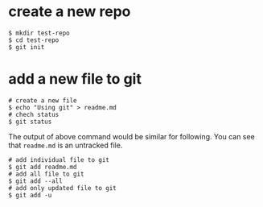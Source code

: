 # create a new repo
```shell
$ mkdir test-repo
$ cd test-repo
$ git init
```

# add a new file to git

```shell
# create a new file
$ echo "Using git" > readme.md
# chech status
$ git status
```

The output of above command would be similar for following. You can see that `readme.md` is an untracked file.

```shell
# add individual file to git
$ git add readme.md
# add all file to git
$ git add --all
# add only updated file to git
$ git add -u
```